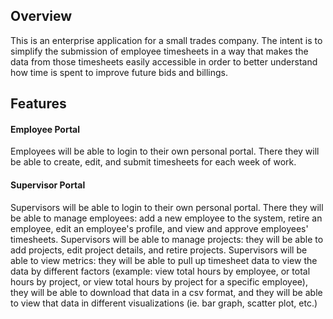 ## Overview

This is an enterprise application for a small trades company.  The intent is to simplify the submission of employee timesheets 
in a way that makes the data from those timesheets easily accessible in order to better understand how time is spent to improve
future bids and billings.

## Features

#### Employee Portal
Employees will be able to login to their own personal portal.  There they will be able to create, edit, and submit timesheets
for each week of work.  

#### Supervisor Portal
Supervisors will be able to login to their own personal portal.  There they will be able to manage employees: add a new employee
to the system, retire an employee, edit an employee's profile, and view and approve employees' timesheets.  Supervisors will be 
able to manage projects: they will be able to add projects, edit project details, and retire projects. Supervisors will be able
to view metrics: they will be able to pull up timesheet data to view the data by different factors (example: view total hours
by employee, or total hours by project, or view total hours by project for a specific employee), they will be able to download
that data in a csv format, and they will be able to view that data in different visualizations (ie. bar graph, scatter plot, etc.)







